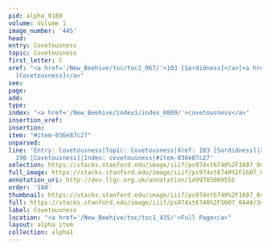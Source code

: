 ```yaml
---
pid: alpha_0180
volume: Volume 1
image_number: '445'
head: 
entry: Covetousness
topic: Covetousness
first_letter: C
xref: "<a href='/New_Beehive/toc/toc2_067/'>103 [Sordidness]</a>|<a href='/New_Beehive/toc/toc2_075/'>190
  [Covetousness]</a>"
see: 
page: 
add: 
type: 
index: "<a href='/New_Beehive/index1/index_0869/'>covetousness</a>"
insertion_xref: 
insertion: 
item: "#item-036e87c27"
unparsed: 
line: 'Entry: Covetousness|Topic: Covetousness|Xref: 103 [Sordidness]|Xref: 727 [PAGE_MISSING;Miser]|Xref:
  190 [Covetousness]|Index: covetousness|#item-036e87c27'
selection: https://stacks.stanford.edu/image/iiif/ps974xt6740%2F1607_0444/343,1273,3092,698/full/0/default.jpg
full_image: https://stacks.stanford.edu/image/iiif/ps974xt6740%2F1607_0444/full/full/0/default.jpg
annotation_uri: http://dev.llgc.org.uk/annotation/1499785009555
order: '180'
thumbnail: https://stacks.stanford.edu/image/iiif/ps974xt6740%2F1607_0444/343,1273,600,180/250,/0/default.jpg
full: https://stacks.stanford.edu/image/iiif/ps974xt6740%2F1607_0444/343,1273,3092,698/full/0/default.jpg
label: Covetousness
location: "<a href='/New_Beehive/toc/toc1_435/'>Full Page</a>"
layout: alpha_item
collection: alpha1
---
```

